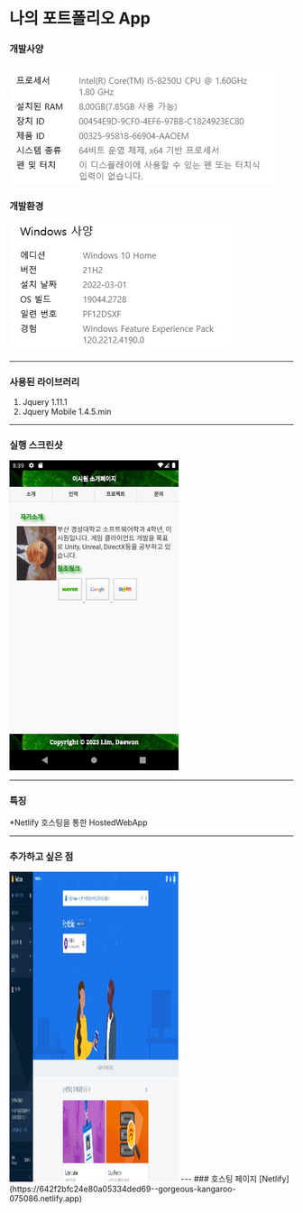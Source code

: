 # 나의 포트폴리오 App    

### 개발사양
![Spec](/IMG/Spec.JPG)
---
### 개발환경
![OS](/IMG/OS.JPG)    

---
### 사용된 라이브러리    
1. Jquery 1.11.1
2. Jquery Mobile 1.4.5.min

---
### 실행 스크린샷    
<img src="/IMG/Portfolio.png" width="300" height="550">    

---
### 특징

*Netlify 호스팅을 통한 HostedWebApp

---
### 추가하고 싶은 점    
<img src="/IMG/FirebaseIMG.JPG" width="300" height="550"> 
---
### 호스팅 페이지
[Netlify](https://642f2bfc24e80a05334ded69--gorgeous-kangaroo-075086.netlify.app)
